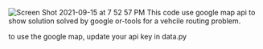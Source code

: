 ![Screen Shot 2021-09-15 at 7 52 57 PM](https://user-images.githubusercontent.com/6939092/133581029-7477388c-11c1-4ed4-b75a-41674282f042.png)
This code use google map api to show solution solved by google or-tools for a vehcile routing problem.

to use the google map, update your api key in data.py
